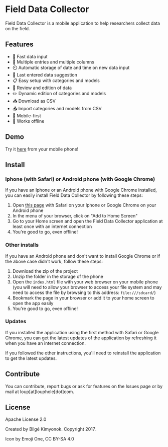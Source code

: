 # Field Data Collector
Field Data Collector is a mobile application to help researchers collect data on the field.

## Features
- 🚀 Fast data input
- 💯 Multiple entries and multiple columns
- ⏲️ Automatic storage of date and time on new data input
- 🔄 Last entered data suggestion
- 📋 Easy setup with categories and models
- 👀 Review and edition of data
- ✏️ Dynamic edition of categories and models
- 📥 Download as CSV 
- 📤 Import categories and models from CSV
- 📲 Mobile-first 
- 📶 Works offline

## Demo
Try it [here](http://www.louphole.com/divers/field-data-collector) from your mobile phone!

## Install 
### Iphone (with Safari) or Android phone (with Google Chrome) 
If you have an Iphone or an Android phone with Google Chrome installed, you can easily install Field Data Collector by following these steps:

1. Open [this page](http://www.louphole.com/divers/field-data-collector) with Safari on your Iphone or Google Chrome on your Android phone
2. In the menu of your browser, click on "Add to Home Screen"
3. Go to your Home screen and open the Field Data Collector application at least once with an internet connection
4. You're good to go, even offline!

### Other installs
If you have an Android phone and don't want to install Google Chrome or if the above case didn't work, follow these steps:

1. Download the zip of the project
2. Unzip the folder in the storage of the phone
3. Open the `index.html` file with your web browser on your mobile phone (you will need to allow your browser to access your file system and may need to access the file by browsing to this address: `file:///sdcard/`)
6. Bookmark the page in your browser or add it to your home screen to open the app easily
5. You're good to go, even offline!

### Updates
If you installed the application using the first method with Safari or Google Chrome, you can get the latest updates of the application by refreshing it when you have an internet connection.

If you followed the other instructions, you'll need to reinstall the application to get the latest updates.

## Contribute
You can contribute, report bugs or ask for features on the Issues page or by mail at loup[at]louphole[dot]com.

## License
Apache License 2.0

Created by Bilgé Kimyonok. Copyright 2017.

Icon by Emoji One, CC BY-SA 4.0
